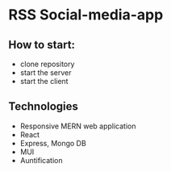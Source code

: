 # RSS Social-media-app

## How to start:

- clone repository
- start the server
- start the client

## Technologies

- Responsive MERN web application
- React
- Express, Mongo DB
- MUI
- Auntification
